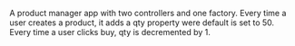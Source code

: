 
A product manager app with two controllers and one factory. Every time a user creates a product, it adds a qty property were  default is set to 50. Every time a user clicks buy, qty is decremented by 1.  
